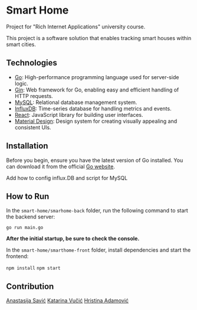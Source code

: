 # Smart Home

Project for "Rich Internet Applications" university course.

This project is a software solution that enables tracking smart houses within smart cities.

## Technologies

- [Go](https://golang.org/): High-performance programming language used for server-side logic.
- [Gin](https://gin-gonic.com/): Web framework for Go, enabling easy and efficient handling of HTTP requests.
- [MySQL](https://www.mysql.com/): Relational database management system.
- [InfluxDB](https://www.influxdata.com/): Time-series database for handling metrics and events.
- [React](https://reactjs.org/): JavaScript library for building user interfaces.
- [Material Design](https://material.io/): Design system for creating visually appealing and consistent UIs.

## Installation

Before you begin, ensure you have the latest version of Go installed. You can download it from the official [Go website](https://golang.org/).

Add how to config influx.DB and script for MySQL

## How to Run

In the `smart-home/smarhome-back` folder, run the following command to start the backend server:

`go run main.go`

**After the initial startup, be sure to check the console.**

In the `smart-home/smarthome-front` folder, install dependencies and start the frontend:

`npm install`
`npm start`

## Contribution
[Anastasija Savić](https://gitlab.com/savic-a)
[Katarina Vučić](https://gitlab.com/kaca01)
[Hristina Adamović](https://gitlab.com/hristinaina)
